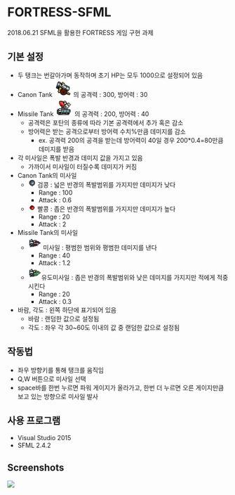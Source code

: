 # FORTRESS-SFML
2018.06.21
SFML을 활용한 FORTRESS 게임 구현 과제

## 기본 설정
- 두 탱크는 번갈아가며 동작하며 초기 HP는 모두 1000으로 설정되어 있음
- Canon Tank ![이미지1](/SFML_Project/images/tank_canon.png) 의 공격력 : 300, 방어력 : 30
- Missile Tank ![이미지2](/SFML_Project/images/tank_missile.png) 의 공격력 : 200, 방어력 : 40
  - 공격력은 포탄의 종류에 따라 기본 공격력에서 추가 혹은 감소
  - 방어력은 받는 공격으로부터 방어력 수치%만큼 데미지를 감소
    - ex. 공격력 200의 공격을 받는데 방어력이 40일 경우 200*0.4=80만큼 데미지를 받음
- 각 미사일은 폭발 반경과 데미지 값을 가지고 있음
  - 가까이서 미사일이 터질수록 데미지가 커짐
- Canon Tank의 미사일
  - ![이미지3](/SFML_Project/images/missile_canon.png) 검콩 : 넓은 반경의 폭발범위를 가지지만 데미지가 낮다
    - Range : 100
    - Attack : 0.6
  - ![이미지4](/SFML_Project/images/missile_canon_2.png) 빨콩 : 좁은 반경의 폭발범위를 가지지만 데미지가 높다
    - Range : 20
    - Attack : 2
- Missile Tank의 미사일
  - ![이미지5](/SFML_Project/images/missile_missile_1.png) 미사일 : 평범한 범위와 평범한 데미지를 낸다
    - Range : 40
    - Attack : 1.2
  - ![이미지6](/SFML_Project/images/missile_missile_2.png)유도미사일 : 좁은 반경의 폭발범위와 낮은 데미지를 가지지만 적에게 적중시킨다
    - Range : 20
    - Attack : 0.3
- 바람, 각도 : 왼쪽 하단에 표기되어 있음
  - 바람 : 랜덤한 값으로 설정됨
  - 각도 : 좌우 각 30~60도 이내의 값 중 랜덤한 값으로 설정됨

## 작동법
- 좌우 방향키를 통해 탱크를 움직임
- Q,W 버튼으로 미사일 선택
- space바를 한번 누르면 파워 게이지가 올라가고, 한번 더 누르면 오른 게이지만큼 보고 있는 방향으로 미사일 발사

## 사용 프로그램
- Visual Studio 2015
- SFML 2.4.2

## Screenshots
<img src="https://github.com/hayoung10/FORTRESS-SFML/issues/1#issue-674991031">
